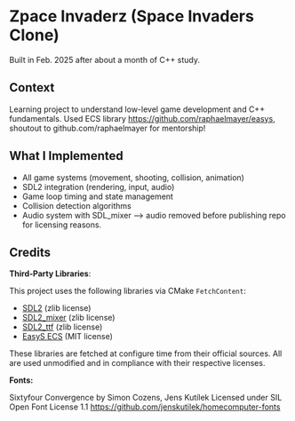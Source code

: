 # Zpace Invaderz (Space Invaders Clone)

Built in Feb. 2025 after about a month of C++ study.

## Context
Learning project to understand low-level game development and C++ fundamentals.
Used ECS library https://github.com/raphaelmayer/easys, shoutout to github.com/raphaelmayer for mentorship!

## What I Implemented
- All game systems (movement, shooting, collision, animation)
- SDL2 integration (rendering, input, audio)
- Game loop timing and state management
- Collision detection algorithms
- Audio system with SDL_mixer --> audio removed before publishing repo for licensing reasons.

## Credits

**Third-Party Libraries**:

This project uses the following libraries via CMake `FetchContent`:

- [SDL2](https://github.com/libsdl-org/SDL) (zlib license)
- [SDL2_mixer](https://github.com/libsdl-org/SDL_mixer) (zlib license)
- [SDL2_ttf](https://github.com/libsdl-org/SDL_ttf) (zlib license)
- [EasyS ECS](https://github.com/raphaelmayer/easys) (MIT license)

These libraries are fetched at configure time from their official sources.
All are used unmodified and in compliance with their respective licenses.

**Fonts:** 

Sixtyfour Convergence by Simon Cozens, Jens Kutílek
Licensed under SIL Open Font License 1.1
https://github.com/jenskutilek/homecomputer-fonts

